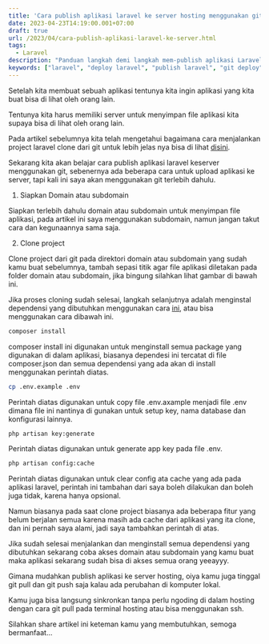 ```yaml
---
title: 'Cara publish aplikasi laravel ke server hosting menggunakan git'
date: 2023-04-23T14:19:00.001+07:00
draft: true
url: /2023/04/cara-publish-aplikasi-laravel-ke-server.html
tags:
  - Laravel
description: "Panduan langkah demi langkah mem-publish aplikasi Laravel ke server hosting menggunakan Git: clone, install dependencies, konfigurasi .env, dan deploy."
keywords: ["laravel", "deploy laravel", "publish laravel", "git deploy", "hosting laravel"]
---
```


Setelah kita membuat sebuah aplikasi tentunya kita ingin aplikasi yang kita buat bisa di lihat oleh orang lain.

Tentunya kita harus memiliki server untuk menyimpan file aplikasi kita supaya bisa di lihat oleh orang lain.

Pada artikel sebelumnya kita telah mengetahui bagaimana cara menjalankan project laravel clone dari git untuk lebih jelas nya bisa di lihat [disini](https://www.buanacoding.com/blog/cara-menjalankan-project-laravel-clone.html).

Sekarang kita akan belajar cara publish aplikasi laravel keserver menggunakan git, sebenernya ada beberapa cara untuk upload aplikasi ke server, tapi kali ini saya akan menggunakan git terlebih dahulu.

1. Siapkan Domain atau subdomain

Siapkan terlebih dahulu domain atau subdomain untuk menyimpan file aplikasi, pada artikel ini saya menggunakan subdomain, namun jangan takut cara dan kegunaannya sama saja.

2. Clone project

Clone project dari git pada direktori domain atau subdomain yang sudah kamu buat sebelumnya, tambah sepasi titik agar file aplikasi diletakan pada folder domain atau subdomain, jika bingung silahkan lihat gambar di bawah ini.

Jika proses cloning sudah selesai, langkah selanjutnya adalah menginstal dependensi yang dibutuhkan menggunakan cara [ini](https://www.buanacoding.com/blog/cara-menjalankan-project-laravel-clone.html), atau bisa menggunakan cara dibawah ini.

```bash
composer install
```

composer install ini digunakan untuk menginstall semua package yang digunakan di dalam aplikasi, biasanya dependesi ini tercatat di file composer.json dan semua dependensi yang ada akan di install menggunakan perintah diatas.  
      
```bash
cp .env.example .env
```

Perintah diatas digunakan untuk copy file .env.axample menjadi file .env dimana file ini nantinya di gunakan untuk setup key, nama database dan konfigurasi lainnya.  

```bash  
php artisan key:generate
```

Perintah diatas digunakan untuk generate app key pada file .env.  
      
```bash
php artisan config:cache
```

Perintah diatas digunakan untuk clear config ata cache yang ada pada aplikasi laravel, perintah ini tambahan dari saya boleh dilakukan dan boleh juga tidak, karena hanya opsional.  
      
Namun biasanya pada saat clone project biasanya ada beberapa fitur yang belum berjalan semua karena masih ada cache dari aplikasi yang ita clone, dan ini pernah saya alami, jadi saya tambahkan perintah di atas.
  

Jika sudah selesai menjalankan dan menginstall semua dependensi yang dibutuhkan sekarang coba akses domain atau subdomain yang kamu buat maka aplikasi sekarang sudah bisa di akses semua orang yeeayyy.

Gimana mudahkan publish aplikasi ke server hosting, oiya kamu juga tinggal git pull dan git push saja kalau ada perubahan di komputer lokal.

Kamu juga bisa langsung sinkronkan tanpa perlu ngoding di dalam hosting dengan cara git pull pada terminal hosting atau bisa menggunakan ssh.

Silahkan share artikel ini keteman kamu yang membutuhkan, semoga bermanfaat...
